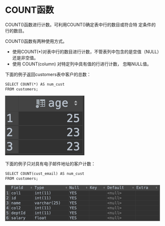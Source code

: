 # COUNT函数

COUNT\(\)函数进行计数。可利用COUNT\(\)确定表中行的数目或符合特 定条件的行的数目。

COUNT\(\)函数有两种使用方式。

* 使用COUNT\(\*\)对表中行的数目进行计数，不管表列中包含的是空值（NULL）还是非空值。
* 使用 COUNT\(column\) 对特定列中具有值的行进行计数， 忽略NULL值。

下面的例子返回customers表中客户的总数：

```text
SELECT COUNT(*) AS num_cust
FROM customers;
```

![](../../../.gitbook/assets/image%20%2856%29.png)

下面的例子只对具有电子邮件地址的客户计数：

```text
SELECT COUNT(cust_email) AS num_cust
FROM customers;
```

![](../../../.gitbook/assets/image%20%2891%29.png)

